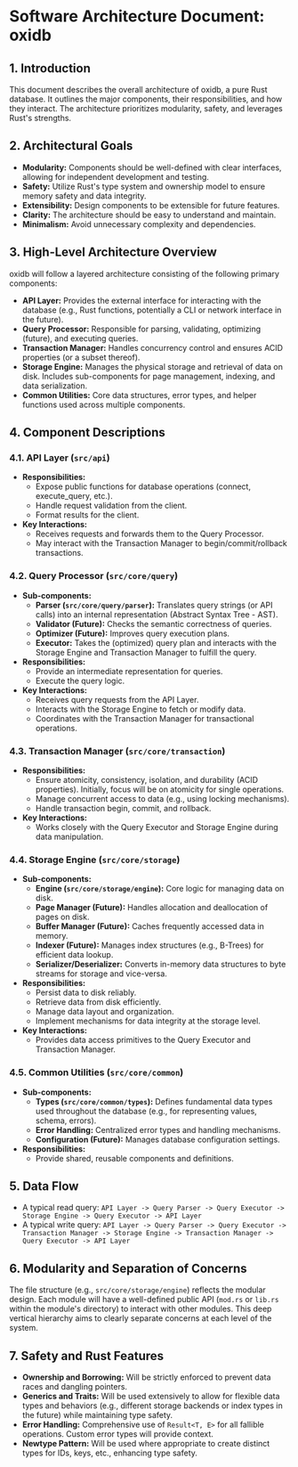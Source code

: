# Software Architecture Document: oxidb

## 1. Introduction

This document describes the overall architecture of oxidb, a pure Rust database. It outlines the major components, their responsibilities, and how they interact. The architecture prioritizes modularity, safety, and leverages Rust's strengths.

## 2. Architectural Goals

*   **Modularity:** Components should be well-defined with clear interfaces, allowing for independent development and testing.
*   **Safety:** Utilize Rust's type system and ownership model to ensure memory safety and data integrity.
*   **Extensibility:** Design components to be extensible for future features.
*   **Clarity:** The architecture should be easy to understand and maintain.
*   **Minimalism:** Avoid unnecessary complexity and dependencies.

## 3. High-Level Architecture Overview

oxidb will follow a layered architecture consisting of the following primary components:

*   **API Layer:** Provides the external interface for interacting with the database (e.g., Rust functions, potentially a CLI or network interface in the future).
*   **Query Processor:** Responsible for parsing, validating, optimizing (future), and executing queries.
*   **Transaction Manager:** Handles concurrency control and ensures ACID properties (or a subset thereof).
*   **Storage Engine:** Manages the physical storage and retrieval of data on disk. Includes sub-components for page management, indexing, and data serialization.
*   **Common Utilities:** Core data structures, error types, and helper functions used across multiple components.

## 4. Component Descriptions

### 4.1. API Layer (`src/api`)

*   **Responsibilities:**
    *   Expose public functions for database operations (connect, execute_query, etc.).
    *   Handle request validation from the client.
    *   Format results for the client.
*   **Key Interactions:**
    *   Receives requests and forwards them to the Query Processor.
    *   May interact with the Transaction Manager to begin/commit/rollback transactions.

### 4.2. Query Processor (`src/core/query`)

*   **Sub-components:**
    *   **Parser (`src/core/query/parser`):** Translates query strings (or API calls) into an internal representation (Abstract Syntax Tree - AST).
    *   **Validator (Future):** Checks the semantic correctness of queries.
    *   **Optimizer (Future):** Improves query execution plans.
    *   **Executor:** Takes the (optimized) query plan and interacts with the Storage Engine and Transaction Manager to fulfill the query.
*   **Responsibilities:**
    *   Provide an intermediate representation for queries.
    *   Execute the query logic.
*   **Key Interactions:**
    *   Receives query requests from the API Layer.
    *   Interacts with the Storage Engine to fetch or modify data.
    *   Coordinates with the Transaction Manager for transactional operations.

### 4.3. Transaction Manager (`src/core/transaction`)

*   **Responsibilities:**
    *   Ensure atomicity, consistency, isolation, and durability (ACID properties). Initially, focus will be on atomicity for single operations.
    *   Manage concurrent access to data (e.g., using locking mechanisms).
    *   Handle transaction begin, commit, and rollback.
*   **Key Interactions:**
    *   Works closely with the Query Executor and Storage Engine during data manipulation.

### 4.4. Storage Engine (`src/core/storage`)

*   **Sub-components:**
    *   **Engine (`src/core/storage/engine`):** Core logic for managing data on disk.
    *   **Page Manager (Future):** Handles allocation and deallocation of pages on disk.
    *   **Buffer Manager (Future):** Caches frequently accessed data in memory.
    *   **Indexer (Future):** Manages index structures (e.g., B-Trees) for efficient data lookup.
    *   **Serializer/Deserializer:** Converts in-memory data structures to byte streams for storage and vice-versa.
*   **Responsibilities:**
    *   Persist data to disk reliably.
    *   Retrieve data from disk efficiently.
    *   Manage data layout and organization.
    *   Implement mechanisms for data integrity at the storage level.
*   **Key Interactions:**
    *   Provides data access primitives to the Query Executor and Transaction Manager.

### 4.5. Common Utilities (`src/core/common`)

*   **Sub-components:**
    *   **Types (`src/core/common/types`):** Defines fundamental data types used throughout the database (e.g., for representing values, schema, errors).
    *   **Error Handling:** Centralized error types and handling mechanisms.
    *   **Configuration (Future):** Manages database configuration settings.
*   **Responsibilities:**
    *   Provide shared, reusable components and definitions.

## 5. Data Flow

*   A typical read query: `API Layer -> Query Parser -> Query Executor -> Storage Engine -> Query Executor -> API Layer`
*   A typical write query: `API Layer -> Query Parser -> Query Executor -> Transaction Manager -> Storage Engine -> Transaction Manager -> Query Executor -> API Layer`

## 6. Modularity and Separation of Concerns

The file structure (e.g., `src/core/storage/engine`) reflects the modular design. Each module will have a well-defined public API (`mod.rs` or `lib.rs` within the module's directory) to interact with other modules. This deep vertical hierarchy aims to clearly separate concerns at each level of the system.

## 7. Safety and Rust Features

*   **Ownership and Borrowing:** Will be strictly enforced to prevent data races and dangling pointers.
*   **Generics and Traits:** Will be used extensively to allow for flexible data types and behaviors (e.g., different storage backends or index types in the future) while maintaining type safety.
*   **Error Handling:** Comprehensive use of `Result<T, E>` for all fallible operations. Custom error types will provide context.
*   **Newtype Pattern:** Will be used where appropriate to create distinct types for IDs, keys, etc., enhancing type safety.
